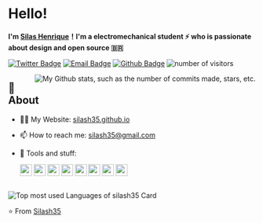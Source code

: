 # **Hello!**
**I'm [Silas Henrique](https://github.com/silash35)！I'm a electromechanical student ⚡ who is passionate about design and open source 🇧🇷**

[![Twitter Badge](https://img.shields.io/badge/-Twitter-1da1f2?style=flat-square&labelColor=1da1f2&logo=twitter&logoColor=white&link=https://twitter.com/silash35)](https://twitter.com/silash35)
[![Email Badge](https://img.shields.io/badge/-Email-c14438?style=flat-square&logo=Gmail&logoColor=white&link=mailto:silash35@gmail.com)](mailto:silash35@gmail.com)
[![Github Badge](https://img.shields.io/badge/-Github-232323?style=flat-square&logo=Github&logoColor=white&link=https://github.com/silash35)](https://github.com/silash35)
![number of visitors](https://visitor-badge.laobi.icu/badge?page_id=silash35)

<img
    align="right"
    src="https://github-readme-stats.vercel.app/api?username=silash35&hide_border=true&show_icons=true&title_color=fff&text_color=fff&bg_color=0d1117"
    alt="My Github stats, such as the number of commits made, stars, etc.">

## 🧐 **About**

- 👨‍💻 My Website: [silash35.github.io](https://silash35.github.io)
- 📫 How to reach me: silash35@gmail.com
- 🌱 Tools and stuff:

    <div>
        <img height="24" src="https://cdn.svgporn.com/logos/linux-tux.svg">
        <img height="24" src="https://cdn.svgporn.com/logos/visual-studio-code.svg">
        <img height="24" src="https://cdn.svgporn.com/logos/git-icon.svg">
        <img height="24" src="https://cdn.svgporn.com/logos/arduino.svg">
        <img height="24" src="https://cdn.svgporn.com/logos/qt.svg">
        <img height="24" src="https://cdn.svgporn.com/logos/github-icon.svg">
        <img height="24" src="https://cdn.svgporn.com/logos/yarn.svg">
        <img height="24" src="https://cdn.svgporn.com/logos/react.svg">
    </div>

<img align="center" src="https://github-readme-stats.vercel.app/api/top-langs/?username=silash35&hide_border=true" alt="">

<img
    align="center"
    src="https://github-readme-stats.vercel.app/api/top-langs/?username=silash35&layout=compact&hide_border=true&show_icons=true&text_color=fff&bg_color=0d1117"
    alt="Top most used Languages of silash35 Card">

⭐️ From [Silash35](https://github.com/silash35)
